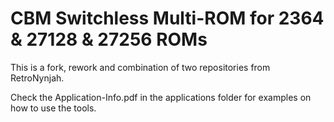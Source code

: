 # CBM Switchless Multi-ROM for 2364 & 27128 & 27256 ROMs

This is a fork, rework and combination of two repositories from RetroNynjah.

Check the Application-Info.pdf in the applications folder for examples on how to use the tools.


